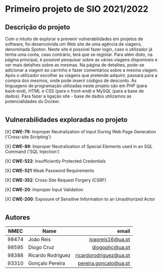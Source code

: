 # Primeiro projeto de SIO 2021/2022

## Descrição do projeto

Com o intuito de explorar e prevenir vulnerabilidades em projetos de software, foi desenvolvida um Web site de uma agência de viagens, denominada Spoton.
Neste site é possível fazer login, caso o utilizador já tenha uma conta, caso contrário, terá que se registar. Para além disto, na página principal, é possível pesquisar sobre as várias viagens disponiveis e ver mais detalhes sobre as mesmas. Na página de detalhes, pode-se adicionar a viagem ao carrinho e fazer comentários sobre a mesma viagem. Após o utilizador escolher as viagens que pretende adquirir, passará para a compra dos mesmos, onde pode inserir códigos de desconto.
As linguagens de programação utilizadas neste projeto são em PHP (para back-end), HTML e CSS (para o front-end) e MySQL (para a base de dados). Para fazer a ligação site - base de dados utilizamos as potencialidades do Docker.

#
## Vulnerabilidades exploradas no projeto

[X] **CWE-79**: Improper Neutralization of Input During Web Page Generation ('Cross-site Scripting')

[X] **CWE-89**: Improper Neutralization of Special Elements used in an SQL Command ('SQL Injection')

[X] **CWE-522**: Insufficiently Protected Credentials

[X] **CWE-521** Weak Password Requirements

[X] **CWE-352**: Cross-Site Request Forgery (CSRF)

[X] **CWE-20**: Improper Input Validation

[X] **CWE-200**: Exposure of Sensitive Information to an Unauthorized Actor

#
## **Autores**

| NMEC  | Name              |                   email  |
| ----- | ----------------- | -----------------------: |
| 98474 | João Reis         |       joaoreis16@ua.pt   |
| 98595 | Diogo Cruz        |         diogophc@ua.pt   |
| 98388 | Ricardo Rodriguez | ricardorodriguez@ua.pt   |
| 93310 | Gonçalo Pereira   |  pereira.goncalo@ua.pt   |
